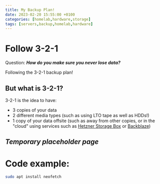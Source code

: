 ```yaml
---
title: My Backup Plan!
date: 2023-02-20 15:55:00 +0100
categories: [homelab,hardware,storage]
tags: [servers,backup,homelab,hardware]
---
```


# Follow 3-2-1

Question: ***How do you make sure you never lose data?***

Following the 3-2-1 backup plan!

## But what is 3-2-1?

3-2-1 is the idea to have:

- 3 copies of your data
- 2 different media types (such as using LTO tape as well as HDDs!)
- 1 copy of your data offsite (such as away from other copies, or in the "cloud" using services such as [Hetzner Storage Box](https://www.hetzner.com/storage/storage-box) or [Backblaze](https://www.backblaze.com/))


## ***Temporary placeholder page***

# Code example:

```bash
sudo apt install neofetch
```